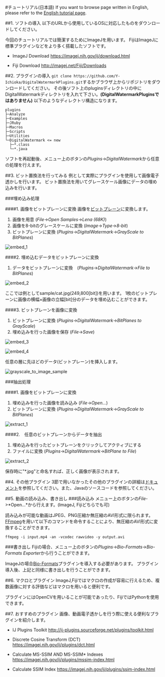 #チュートリアル(日本語)
If you want to browse page written in English, please refer to the [English tutorial page](./English.md).


##1. ソフトの導入
以下のURLから使用しているOSに対応したものをダウンロードしてください。

今回のチュートリアルでは簡潔するためにImageJを用います。
FijiはImageJに標準プラグインなどをより多く搭載したソフトです。

* ImageJ Download
https://imagej.nih.gov/ij/download.html

* Fiji Download
http://imagej.net/Fiji/Downloads


##2. プラグインの導入
```git clone https://github.com/Y-Ichioka/DigitalWatermarkPlugins.git```するかブラウザ上からリポジトリをダウンロードしてください。
その後ソフト上のpluginsディレクトリの中にDigitalWatermarkディレクトリを入れて下さい。**(DigitalWatermarkPluginsではありません)**
以下のようなディレクトリ構造になります。

```
plugins
├─Analyze
├─Examples
├─JRuby
├─Macros
├─Scripts
├─Utilities
└─DigitalWatermark <= new
  ├─*.class
  └─*.java
```

ソフトを再起動後、メニュー上のボタンの*Plugins*->*DigitalWatermark*から任意の処理を行えます。


##3. ビット置換法を行ってみる
例として実際にプラグインを使用して画像電子透かしを行います。
ビット置換法を用いてグレースケール画像にデータの埋め込みを行います。

###埋め込み処理

####1. 画像をビットプレーンに変換
画像を[ビットプレーン](https://ja.wikipedia.org/wiki/%E3%83%93%E3%83%83%E3%83%88%E3%83%97%E3%83%AC%E3%83%BC%E3%83%B3)に変換します。

1. 画像を用意 (*File*->*Open Samples*->*Lena (68K)*)
2. 画像を8-bitのグレースケールに変換 (*Image*->*Type*->*8-bit*)
3. ビットプレーンに変換 (*Plugins*->*DigitalWatermark*->*GrayScale to BitPlanes*)

![embed_1](image/embed_1.png)

####2. 埋め込むデータをビットプレーンに変換
1. データをビットプレーンに変換　(*Plugins*->*DigitalWatermark*->*File to BitPlanes*)

![embed_2](image/embed_2.png)

ここでは例としてsample/cat.jpg(249,800[bit])を用います。
1枚のビットプレーンに画像の横幅×画像の立幅[bit]分のデータを埋め込むことができます。

####3. ビットプレーンを画像に変換
1. ビットプレーンに変換 (*Plugins*->*DigitalWatermark*->*BitPlanes to GrayScale*)
2. 埋め込みを行った画像を保存 (*File*->*Save*)

![embed_3](image/embed_3.png)

![embed_4](image/embed_4.png)

任意の層に先ほどのデータ(ビットプレーン)を挿入します。

![grayscale_to_image_sample](image/grayscale_to_image_sample.png)


###抽出処理

####1. 画像をビットプレーンに変換
1. 埋め込みを行った画像を読み込み (*File*->*Open...*)
2. ビットプレーンに変換 (*Plugins*->*DigitalWatermark*->*GrayScale to BitPlanes*)

![extract_1](image/extract_1.png)

####2.　任意のビットプレーンからデータを抽出
1. 埋め込みを行ったビットプレーンをクリックしてアクティブにする
2. ファイルに変換 (*Plugins*->*DigitalWatermark*->*BitPlane to File*)

![extract_2](image/extract_2.png)

保存時に"*.jpg"と命名すれば、正しく画像が表示されます。


##4. その他プラグイン
3節で用いなかったその他のプラグインの詳細は[ドキュメント](../documentation)を参照してください。また、Javaのソースコードを参照してください。


##5. 動画の読み込み、書き出し
###読み込み
メニュー上のボタンの*File*->*Open...*から行えます。(ImageJ, Fijiどちらでも可)

読み込みが可能な動画はJPEG、PNG圧縮か無圧縮のAVI形式に限られます。
[FFmpeg](https://www.ffmpeg.org/)を用いて以下のコマンドを命令することにより、無圧縮のAVI形式に変換することができます。

```
ffmpeg -i input.mp4 -an -vcodec rawvideo -y output.avi
```

###書き出し
Fijiの場合、メニュー上のボタンの*Plugins*->*Bio-Formats*->*Bio-Formats Exporter*から行うことができます。

ImageJの場合[Bio-Formats](http://imagej.net/Bio-Formats)プラグインを導入する必要があります。
プラグイン導入後、上記と同様に書き出しを行うことができます。


##6. マクロとプラグイン
ImageJ,Fijiではマクロの作成が容易に行えるため、複数画像に対する評価などはマクロを用いると便利です。

プラグインにはOpenCVを用いることが可能であったり、FijiではPythonを使用できます。


##7. おすすめのプラグイン
画像、動画電子透かしを行う際に使える便利なプラグインを紹介します。

* IJ Plugins Toolkit
http://ij-plugins.sourceforge.net/plugins/toolkit.html

* Discrete Cosine Transform (DCT)
https://imagej.nih.gov/ij/plugins/dct.html

* Calculate MS-SSIM AND MS-SSIM* Indexes
https://imagej.nih.gov/ij/plugins/mssim-index.html

* Calculate SSIM Index
https://imagej.nih.gov/ij/plugins/ssim-index.html
